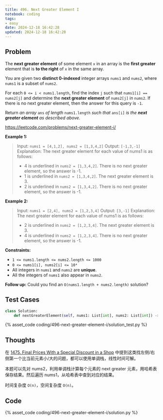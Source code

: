 ```yaml
---
title: 496. Next Greater Element I
notebook: coding
tags:
- easy
date: 2024-12-18 16:42:28
updated: 2024-12-18 16:42:28
---
```

## Problem

The **next greater element** of some element `x` in an array is the **first greater** element that is **to the right** of `x` in the same array.

You are given two **distinct 0-indexed** integer arrays `nums1` and `nums2`, where `nums1` is a subset of `nums2`.

For each `0 <= i < nums1.length`, find the index `j` such that `nums1[i] == nums2[j]` and determine the **next greater element** of `nums2[j]` in `nums2`. If there is no next greater element, then the answer for this query is `-1`.

Return _an array_ `ans` _of length_ `nums1.length` _such that_ `ans[i]` _is the **next greater element** as described above._

<https://leetcode.com/problems/next-greater-element-i/>

**Example 1:**

> Input: `nums1 = [4,1,2], nums2 = [1,3,4,2]`
> Output: `[-1,3,-1]`
> Explanation: The next greater element for each value of nums1 is as follows:
>
> - 4 is underlined in `nums2 = [1,3,4,2]`. There is no next greater element, so the answer is -1.
> - 1 is underlined in `nums2 = [1,3,4,2]`. The next greater element is 3.
> - 2 is underlined in `nums2 = [1,3,4,2]`. There is no next greater element, so the answer is -1.

**Example 2:**

> Input: `nums1 = [2,4], nums2 = [1,2,3,4]`
> Output: `[3,-1]`
> Explanation: The next greater element for each value of nums1 is as follows:
>
> - 2 is underlined in `nums2 = [1,2,3,4]`. The next greater element is 3.
> - 4 is underlined in `nums2 = [1,2,3,4]`. There is no next greater element, so the answer is -1.

**Constraints:**

- `1 <= nums1.length <= nums2.length <= 1000`
- `0 <= nums1[i], nums2[i] <= 10⁴`
- All integers in `nums1` and `nums2` are **unique**.
- All the integers of `nums1` also appear in `nums2`.

**Follow up:** Could you find an `O(nums1.length + nums2.length)` solution?

## Test Cases

``` python
class Solution:
    def nextGreaterElement(self, nums1: List[int], nums2: List[int]) -> List[int]:
```

{% asset_code coding/496-next-greater-element-i/solution_test.py %}

## Thoughts

在 [1475. Final Prices With a Special Discount in a Shop](1475-final-prices-with-a-special-discount-in-a-shop#O-n) 中提到这类找左侧/右侧第一个比当前元素小/大的问题，都可以使用单调栈，线性时间可解。

本题可以先对 nums2，利用单调栈计算每个元素的 next greater 元素，用哈希表保存结果。然后遍历 nums1，从哈希表中查到对应的结果。

时间复杂度 `O(n)`，空间复杂度 `O(n)`。

## Code

{% asset_code coding/496-next-greater-element-i/solution.py %}
